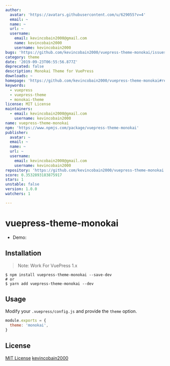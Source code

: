 ```yaml
---
author:
  avatar: 'https://avatars.githubusercontent.com/u/629055?v=4'
  email: ~
  name: ~
  url: ~
  username:
    email: kevincobain2000@gmail.com
    name: kevincobain2000
    username: kevincobain2000
bugs: 'https://github.com/kevincobain2000/vuepress-theme-monokai/issues'
category: theme
date: '2019-09-23T06:55:56.877Z'
deprecated: false
description: Monokai Theme for VuePress
downloads: ~
homepage: 'https://github.com/kevincobain2000/vuepress-theme-monokai#readme'
keywords:
  - vuepress
  - vuepress-theme
  - monokai-theme
license: MIT License
maintainers:
  - email: kevincobain2000@gmail.com
    username: kevincobain2000
name: vuepress-theme-monokai
npm: 'https://www.npmjs.com/package/vuepress-theme-monokai'
publisher:
  avatar: ~
  email: ~
  name: ~
  url: ~
  username:
    email: kevincobain2000@gmail.com
    username: kevincobain2000
repository: 'https://github.com/kevincobain2000/vuepress-theme-monokai'
score: 0.3532893183875917
stars: 1
unstable: false
version: 1.0.0
watchers: 1

---
```


# vuepress-theme-monokai

- Demo: 

## Installation

> Note: Work For VuePress 1.x

```shell
$ npm install vuepress-theme-monokai --save-dev
# or
$ yarn add vuepress-theme-monokai --dev
```

## Usage

Modify your `.vuepress/config.js` and provide the `theme` option.

```js
module.exports = {
  theme: 'monokai',
}
```

## License

[MIT License](https://opensource.org/licenses/MIT) [kevincobain2000](https://github.com/kevincobain2000)
